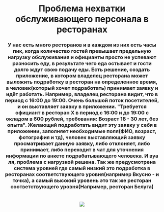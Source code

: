 <h1 align = center> Проблема нехватки обслуживающего персонала в ресторанах</h1>
<h3 align = center> У нас есть много ресторанов и в каждом из них есть часы пик, когда количество гостей превышает предельную нагрузку обслуживания и официанты просто не успевают разносить еду, в результате чего еда остывает и гости долго ждут свою подачу еды. Есть решение, создать приложение, в котором владелец ресторана может выложить подработку в ресторан на определенное время, а человек(который хочет подработать) принимает заявку и идёт работать. Например, владелец ресторана видит, что в период с 16:00 до 19:00. Очень большой поток посетителей, и он выставляет заявку в приложении. "Требуется официант в ресторан X в период с 16:00 и до 19:00 с окладом в 600 рублей, требования: Возраст 18 - 30 лет, без опыта". Желающий подработать видит эту заявку у себя в приложении, заполняет необходимые поля(ФИО, возраст, фотография и тд), человек выставляющий заявку просматривает данную заявку, либо отклоняет, либо принимает, либо переходит в чат для уточнения информации по анкете подрабатывающего человека. И вуа ля, проблема с нагрузкой решена. Так же предусмотрена система уровней где самый низкий это подработка в ресторанах соответствующего уровня(например Вкусно - и точка), а самый высокий уровень это так же ресторан соответствующего уровня(Например, ресторан Белуга) </h3>
<h1 align="center">
<img src="https://github.com/Ali-Sas/Project_Samsung_2024/assets/97379141/ea1e02d2-96ba-4d8d-b531-a690f089d264"/></h1>
